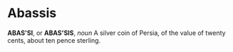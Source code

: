 # Abassis

**ABAS'SI**, or **ABAS'SIS**, _noun_ A silver coin of Persia, of the value of twenty cents, about ten pence sterling.